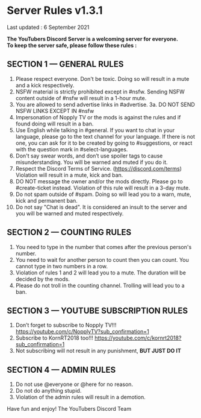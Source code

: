 # Server Rules v1.3.1

Last updated : 6 September 2021

**The YouTubers Discord Server is a welcoming server for everyone. <br> To keep the server safe, please follow these rules :**

## SECTION 1 — GENERAL RULES

1. Please respect everyone. Don't be toxic. Doing so will result in a mute and a kick respectively.
2. NSFW material is strictly prohibited except in #nsfw. Sending NSFW content outside of #nsfw will result in a 1-hour mute.
3. You are allowed to send advertise links in #advertise.
    3a. DO NOT SEND NSFW LINKS EXCEPT IN #nsfw
4. Impersonation of Nopply TV or the mods is against the rules and if found doing will result in a ban.
5. Use English while talking in #general.
If you want to chat in your language, please go to the text channel for your language.
If there is not one, you can ask for it to be created by going to #suggestions, or react with the question mark in #select-languages.
6. Don't say swear words, and don’t use spoiler tags to cause misunderstanding. You will be warned and muted if you do it.
7. Respect the Discord Terms of Service. (https://discord.com/terms) Violation will result in a mute, kick and ban.
8. DO NOT message the owner and/or the mods directly.
Please go to #create-ticket instead. Violation of this rule will result in a 3-day mute.
9. Do not spam outside of #spam. Doing so will lead you to a warn, mute, kick and permanent ban.
10. Do not say "Chat is dead". It is considered an insult to the server and you will be warned and muted respectively.

## SECTION 2 — COUNTING RULES

1. You need to type in the number that comes after the previous person's number.
2. You need to wait for another person to count then you can count. You cannot type in two numbers in a row.
3. Violation of rules 1 and 2 will lead you to a mute. The duration will be decided by the mods.
4. Please do not troll in the counting channel. Trolling will lead you to a ban. 

## SECTION 3 — YOUTUBE SUBSCRIPTION RULES
1. Don’t forget to subscribe to Nopply TV!!! https://youtube.com/c/NopplyTV?sub_confirmation=1
2. Subscribe to KornRT2018 too!!! https://youtube.com/c/kornrt2018?sub_confirmation=1
3. Not subscribing will not result in any punishment, **BUT JUST DO IT**


## SECTION 4 — ADMIN RULES
1. Do not use @everyone or @here for no reason.
2. Do not do anything stupid.
3. Violation of the admin rules will result in a demotion.

Have fun and enjoy!
The YouTubers Discord Team
